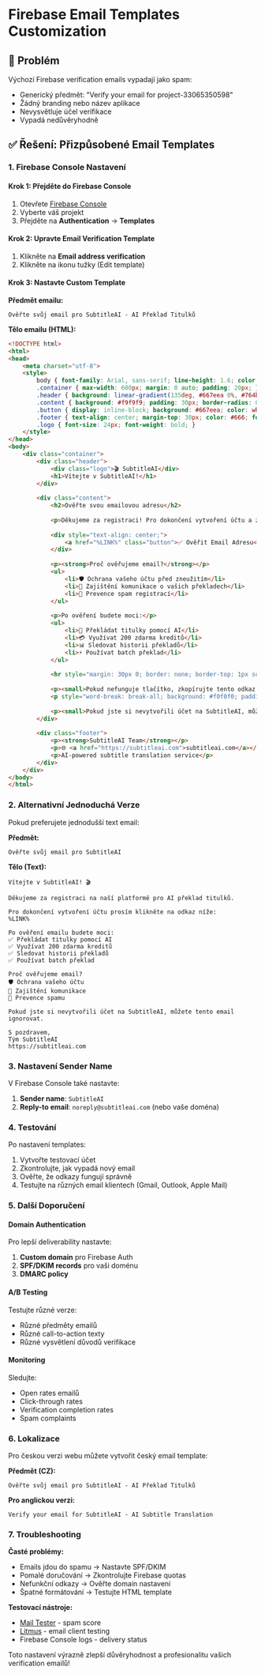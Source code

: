 # Firebase Email Templates Customization

## 🎯 Problém
Výchozí Firebase verification emails vypadají jako spam:
- Generický předmět: "Verify your email for project-33065350598"
- Žádný branding nebo název aplikace
- Nevysvětluje účel verifikace
- Vypadá nedůvěryhodně

## ✅ Řešení: Přizpůsobené Email Templates

### 1. **Firebase Console Nastavení**

#### Krok 1: Přejděte do Firebase Console
1. Otevřete [Firebase Console](https://console.firebase.google.com/)
2. Vyberte váš projekt
3. Přejděte na **Authentication** → **Templates**

#### Krok 2: Upravte Email Verification Template
1. Klikněte na **Email address verification**
2. Klikněte na ikonu tužky (Edit template)

#### Krok 3: Nastavte Custom Template

**Předmět emailu:**
```
Ověřte svůj email pro SubtitleAI - AI Překlad Titulků
```

**Tělo emailu (HTML):**
```html
<!DOCTYPE html>
<html>
<head>
    <meta charset="utf-8">
    <style>
        body { font-family: Arial, sans-serif; line-height: 1.6; color: #333; }
        .container { max-width: 600px; margin: 0 auto; padding: 20px; }
        .header { background: linear-gradient(135deg, #667eea 0%, #764ba2 100%); color: white; padding: 30px; text-align: center; border-radius: 10px 10px 0 0; }
        .content { background: #f9f9f9; padding: 30px; border-radius: 0 0 10px 10px; }
        .button { display: inline-block; background: #667eea; color: white; padding: 15px 30px; text-decoration: none; border-radius: 5px; margin: 20px 0; }
        .footer { text-align: center; margin-top: 30px; color: #666; font-size: 14px; }
        .logo { font-size: 24px; font-weight: bold; }
    </style>
</head>
<body>
    <div class="container">
        <div class="header">
            <div class="logo">🎬 SubtitleAI</div>
            <h1>Vítejte v SubtitleAI!</h1>
        </div>
        
        <div class="content">
            <h2>Ověřte svou emailovou adresu</h2>
            
            <p>Děkujeme za registraci! Pro dokončení vytvoření účtu a začátek používání našich AI překladových služeb prosím ověřte svou emailovou adresu.</p>
            
            <div style="text-align: center;">
                <a href="%LINK%" class="button">✅ Ověřit Email Adresu</a>
            </div>
            
            <p><strong>Proč ověřujeme email?</strong></p>
            <ul>
                <li>🛡️ Ochrana vašeho účtu před zneužitím</li>
                <li>📧 Zajištění komunikace o vašich překladech</li>
                <li>🚫 Prevence spam registrací</li>
            </ul>
            
            <p>Po ověření budete moci:</p>
            <ul>
                <li>🎯 Překládat titulky pomocí AI</li>
                <li>💳 Využívat 200 zdarma kreditů</li>
                <li>📊 Sledovat historii překladů</li>
                <li>⚡ Používat batch překlad</li>
            </ul>
            
            <hr style="margin: 30px 0; border: none; border-top: 1px solid #ddd;">
            
            <p><small>Pokud nefunguje tlačítko, zkopírujte tento odkaz do prohlížeče:</small></p>
            <p style="word-break: break-all; background: #f0f0f0; padding: 10px; border-radius: 5px; font-family: monospace;">%LINK%</p>
            
            <p><small>Pokud jste si nevytvořili účet na SubtitleAI, můžete tento email ignorovat.</small></p>
        </div>
        
        <div class="footer">
            <p><strong>SubtitleAI Team</strong></p>
            <p>🌐 <a href="https://subtitleai.com">subtitleai.com</a></p>
            <p>AI-powered subtitle translation service</p>
        </div>
    </div>
</body>
</html>
```

### 2. **Alternativní Jednoduchá Verze**

Pokud preferujete jednodušší text email:

**Předmět:**
```
Ověřte svůj email pro SubtitleAI
```

**Tělo (Text):**
```
Vítejte v SubtitleAI! 🎬

Děkujeme za registraci na naší platformě pro AI překlad titulků.

Pro dokončení vytvoření účtu prosím klikněte na odkaz níže:
%LINK%

Po ověření emailu budete moci:
✅ Překládat titulky pomocí AI
✅ Využívat 200 zdarma kreditů  
✅ Sledovat historii překladů
✅ Používat batch překlad

Proč ověřujeme email?
🛡️ Ochrana vašeho účtu
📧 Zajištění komunikace
🚫 Prevence spamu

Pokud jste si nevytvořili účet na SubtitleAI, můžete tento email ignorovat.

S pozdravem,
Tým SubtitleAI
https://subtitleai.com
```

### 3. **Nastavení Sender Name**

V Firebase Console také nastavte:
1. **Sender name**: `SubtitleAI`
2. **Reply-to email**: `noreply@subtitleai.com` (nebo vaše doména)

### 4. **Testování**

Po nastavení templates:
1. Vytvořte testovací účet
2. Zkontrolujte, jak vypadá nový email
3. Ověřte, že odkazy fungují správně
4. Testujte na různých email klientech (Gmail, Outlook, Apple Mail)

### 5. **Další Doporučení**

#### Domain Authentication
Pro lepší deliverability nastavte:
1. **Custom domain** pro Firebase Auth
2. **SPF/DKIM records** pro vaši doménu
3. **DMARC policy**

#### A/B Testing
Testujte různé verze:
- Různé předměty emailů
- Různé call-to-action texty
- Různé vysvětlení důvodů verifikace

#### Monitoring
Sledujte:
- Open rates emailů
- Click-through rates
- Verification completion rates
- Spam complaints

### 6. **Lokalizace**

Pro českou verzi webu můžete vytvořit český email template:

**Předmět (CZ):**
```
Ověřte svůj email pro SubtitleAI - AI Překlad Titulků
```

**Pro anglickou verzi:**
```
Verify your email for SubtitleAI - AI Subtitle Translation
```

### 7. **Troubleshooting**

**Časté problémy:**
- Emails jdou do spamu → Nastavte SPF/DKIM
- Pomalé doručování → Zkontrolujte Firebase quotas
- Nefunkční odkazy → Ověřte domain nastavení
- Špatné formátování → Testujte HTML template

**Testovací nástroje:**
- [Mail Tester](https://www.mail-tester.com/) - spam score
- [Litmus](https://litmus.com/) - email client testing
- Firebase Console logs - delivery status

Toto nastavení výrazně zlepší důvěryhodnost a profesionalitu vašich verification emailů!
